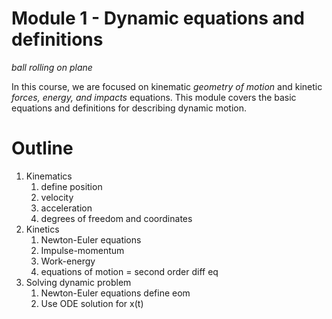 # Module 1 - Dynamic equations and definitions

_ball rolling on plane_

In this course, we are focused on kinematic _geometry of motion_ and kinetic
_forces, energy, and impacts_ equations. This module covers the basic equations
and definitions for describing dynamic motion.

# Outline

1. Kinematics
	1. define position
	2. velocity 
	3. acceleration
	4. degrees of freedom and coordinates
2. Kinetics
	1. Newton-Euler equations
	2. Impulse-momentum
	3. Work-energy
	4. equations of motion = second order diff eq
3. Solving dynamic problem
	1. Newton-Euler equations define eom
	2. Use ODE solution for x(t)
